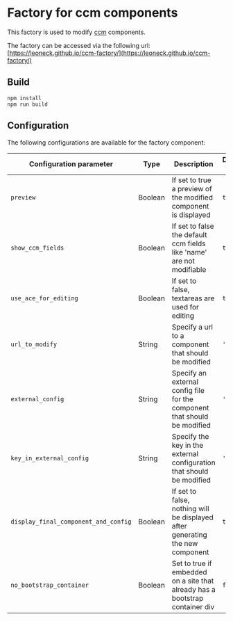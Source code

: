 # Factory for ccm components

This factory is used to modify [ccm](https://github.com/akless/ccm) components.

The factory can be accessed via the following url: [https://leoneck.github.io/ccm-factory/](https://leoneck.github.io/ccm-factory/)

## Build
```
npm install
npm run build
```

## Configuration

The following configurations are available for the factory component:

| Configuration parameter              | Type    | Description                              | Default value |
| ------------------------------------ | ------- | ---------------------------------------- | ------------- |
| `preview`                            | Boolean | If set to true a preview of the modified component is displayed | `true`        |
| `show_ccm_fields`                    | Boolean | If set to false the default ccm fields like 'name' are not modifiable | `true`        |
| `use_ace_for_editing`                | Boolean | If set to false, textareas are used for editing | `true`        |
| `url_to_modify`                      | String  | Specify a url to a component that should be modified | `''`          |
| `external_config`                    | String  | Specify an external config file for the component that should be modified | `''`          |
| `key_in_external_config`             | String  | Specify the key in the external configuration that should be modified | `''`          |
| `display_final_component_and_config` | Boolean | If set to false, nothing will be displayed after generating the new component | `true`        |
| `no_bootstrap_container`             | Boolean | Set to true if embedded on a site that already has a bootstrap container div | `false`       |

